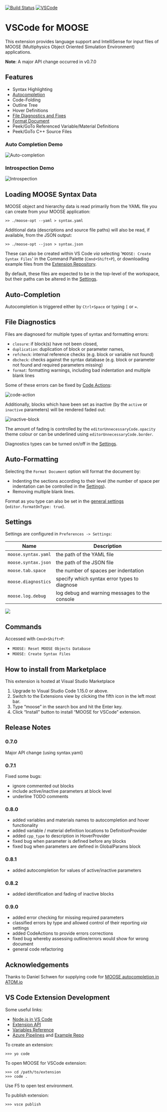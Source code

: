 [![Build Status](https://dev.azure.com/chrisjsewell/vscode/_apis/build/status/chrisjsewell.vscode-moose?branchName=master)](https://dev.azure.com/chrisjsewell/vscode/_build/latest?definitionId=1?branchName=master)
[![VSCode](https://img.shields.io/vscode-marketplace/v/chrisjsewell.moose.svg)](https://marketplace.visualstudio.com/items?itemName=chrisjsewell.moose)

# VSCode for MOOSE

This extension provides language support and IntelliSense for input files of MOOSE (Multiphysics Object Oriented Simulation Environment) applications.

**Note**: A major API change occurred in v0.7.0

## Features

- Syntax Highlighting
- [Autocompletion](#auto-completion)
- Code-Folding
- Outline Tree
- Hover Definitions
- [File Diagnostics and Fixes](#file-diagnostics)
- [Format Document](#auto-formatting)
- Peek/GoTo Referenced Variable/Material Definitions
- Peek/GoTo C++ Source Files

### Auto Completion Demo

![Auto-completion](images/auto-complete.gif)

### Introspection Demo

![Introspection](images/introspection.gif)

## Loading MOOSE Syntax Data

MOOSE object and hierarchy data is read primarily from the YAML file you can create from your MOOSE application:

    >> ./moose-opt --yaml > syntax.yaml

Additional data (descriptions and source file paths) will also be read, if available, from the JSON output:

    >> ./moose-opt --json > syntax.json

These can also be created within VS Code *via* selecting '`MOOSE: Create Syntax Files`' in the Command Palette (`Cmnd+Shift+P`), or downloading example files from the [Extension Repository](https://github.com/chrisjsewell/vscode-moose/tree/master/src/test).

By default, these files are expected to be in the top-level of the workspace, but their paths can be altered in the [Settings](#settings).

## Auto-Completion

Autocompletion is triggered either by `Ctrl+Space` or typing `[` or `=`.

## File Diagnostics

Files are diagnosed for multiple types of syntax and formatting errors:

- `closure`: if block(s) have not been closed,
- `duplication`: duplication of block or parameter names,
- `refcheck`: internal reference checks (e.g. block or variable not found)
- `dbcheck`: checks against the syntax database (e.g. block or parameter not found and required parameters missing)
- `format`: formatting warnings, including bad indentation and multiple blank lines

Some of these errors can be fixed by [Code Actions](https://code.visualstudio.com/docs/editor/refactoring#_code-actions-quick-fixes-and-refactorings):

![code-action](images/codeaction.gif)

Additionally, blocks which have been set as inactive (by the `active` or `inactive` parameters) will be rendered faded out:

![inactive-block](images/inactive_block.png)

The amount of fading is controlled by the `editorUnnecessaryCode.opacity` theme colour or can be underlined using `editorUnnecessaryCode.border`.

Diagnostics types can be turned on/off in the [Settings](#settings).

## Auto-Formatting

Selecting the `Format Document` option will format the document by:

- Indenting the sections according to their level (the number of space per indentation can be controlled in the [Settings](#settings)).
- Removing multiple blank lines.

Format as you type can also be set in the [general settings](https://code.visualstudio.com/docs/getstarted/settings) (`editor.formatOnType: true`).

## Settings

Settings are configured in `Preferences -> Settings`:

| Name                | Description                                   |
| ------------------- | ----------------------------------------------|
| `moose.syntax.yaml` | the path of the YAML file                     |
| `moose.syntax.json` | the path of the JSON file                     |
| `moose.tab.space`   | the number of spaces per indentation          |
| `moose.diagnostics` | specify which syntax error types to diagnose  |
| `moose.log.debug`   | log debug and warning messages to the console |

![](images/settings.png)

## Commands

Accessed with `Cmnd+Shift+P`:

- `MOOSE: Reset MOOSE Objects Database`
- `MOOSE: Create Syntax Files`

## How to install from Marketplace

This extension is hosted at Visual Studio Marketplace

1. Upgrade to Visual Studio Code 1.15.0 or above.
2. Switch to the Extensions view by clicking the fifth icon in the left most bar.
3. Type “moose” in the search box and hit the Enter key.
4. Click “Install” button to install “MOOSE for VSCode” extension.

## Release Notes

### 0.7.0

Major API change (using syntax.yaml)

### 0.7.1

Fixed some bugs:

- ignore commented out blocks
- include active/inactive parameters at block level
- underline TODO comments

### 0.8.0

- added variables and materials names to autocompletion and hover functionality
- added variable / material definition locations to DefinitionProvider
- added `cpp_type` to description in HoverProvider
- fixed bug when parameter is defined before any blocks
- fixed bug when parameters are defined in GlobalParams block

### 0.8.1

- added autocompletion for values of active/inactive parameters

### 0.8.2

- added identification and fading of inactive blocks

### 0.9.0

- added error checking for missing required parameters
- classified errors by type and allowed control of their reporting *via* settings
- added CodeActions to provide errors corrections
- fixed bug whereby assessing outline/errors would show for wrong document
- general code refactoring

## Acknowledgements

Thanks to Daniel Schwen for supplying code for [MOOSE autocompletion in ATOM.io](https://github.com/dschwen/autocomplete-moose)

## VS Code Extension Development

Some useful links:

- [Node.js in VS Code](https://code.visualstudio.com/docs/nodejs/nodejs-tutorial)
- [Extension API](https://code.visualstudio.com/api)
- [Variables Reference](https://code.visualstudio.com/docs/editor/variables-reference)
- [Azure Pipelines](https://docs.microsoft.com/en-us/azure/devops/pipelines/languages/javascript?view=vsts&tabs=yaml) and [Example Repo](https://github.com/MicrosoftDocs/pipelines-javascript)

To create an extension:

    >>> yo code

To open MOOSE for VSCode extension:

    >>> cd /path/to/extension
    >>> code .

Use F5 to open test environment.

To publish extension:

    >>> vsce publish
